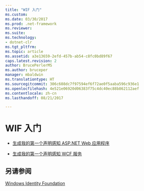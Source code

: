 ```yaml
---
title: "WIF 入门"
ms.custom: 
ms.date: 03/30/2017
ms.prod: .net-framework
ms.reviewer: 
ms.suite: 
ms.technology:
- dotnet-clr
ms.tgt_pltfrm: 
ms.topic: article
ms.assetid: a3e13659-2efd-457b-ab54-c8fc0bd89f67
caps.latest.revision: 2
author: BrucePerlerMS
ms.author: bruceper
manager: mbaldwin
ms.translationtype: HT
ms.sourcegitcommit: 306c608dc7f97594ef6f72ae0f5aaba596c936e1
ms.openlocfilehash: 4e521e06920d06383f75c4dc40ec88b862112aef
ms.contentlocale: zh-cn
ms.lasthandoff: 08/21/2017

---
```

# <a name="getting-started-with-wif"></a>WIF 入门
-   [生成我的第一个声明感知 ASP.NET Web 应用程序](../../../docs/framework/security/building-my-first-claims-aware-aspnet-web-app.md)  
  
-   [生成我的第一个声明感知 WCF 服务](../../../docs/framework/security/building-my-first-claims-aware-wcf-service.md)  
  
## <a name="see-also"></a>另请参阅  
 [Windows Identity Foundation](../../../docs/framework/security/index.md)

